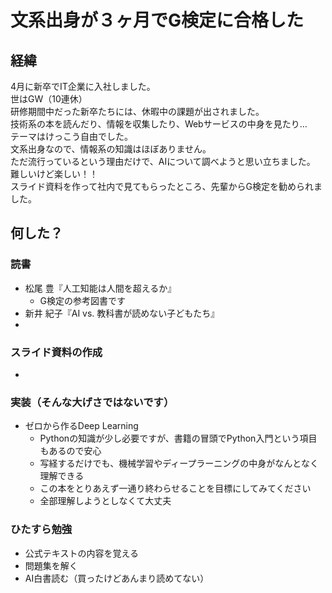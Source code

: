 # 文系出身が３ヶ月でG検定に合格した
## 経緯
4月に新卒でIT企業に入社しました。  
世はGW（10連休）  
研修期間中だった新卒たちには、休暇中の課題が出されました。  
技術系の本を読んだり、情報を収集したり、Webサービスの中身を見たり…  
テーマはけっこう自由でした。  
文系出身なので、情報系の知識はほぼありません。  
ただ流行っているという理由だけで、AIについて調べようと思い立ちました。  
難しいけど楽しい！！  
スライド資料を作って社内で見てもらったところ、先輩からG検定を勧められました。

## 何した？
### 読書
* 松尾 豊『人工知能は人間を超えるか』
    * G検定の参考図書です
* 新井 紀子『AI vs. 教科書が読めない子どもたち』
* 

### スライド資料の作成
* 

### 実装（そんな大げさではないです）
* ゼロから作るDeep Learning
    * Pythonの知識が少し必要ですが、書籍の冒頭でPython入門という項目もあるので安心
    * 写経するだけでも、機械学習やディープラーニングの中身がなんとなく理解できる
    * この本をとりあえず一通り終わらせることを目標にしてみてください
    * 全部理解しようとしなくて大丈夫

### ひたすら勉強
* 公式テキストの内容を覚える
* 問題集を解く
* AI白書読む（買ったけどあんまり読めてない）


